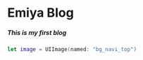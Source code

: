 # Emiya Blog 

##### This is my first blog   


```swift
let image = UIImage(named: "bg_navi_top")
```
